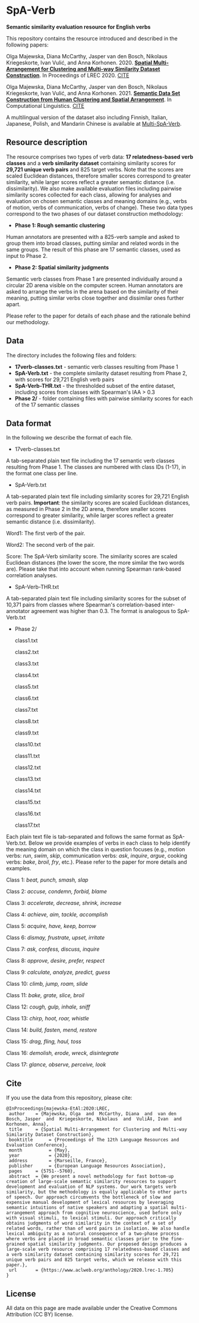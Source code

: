 # SpA-Verb
**Semantic similarity evaluation resource for English verbs**

This repository contains the resource introduced and described in the following papers: 

Olga Majewska, Diana McCarthy, Jasper van den Bosch, Nikolaus Kriegeskorte, Ivan Vulić, and Anna Korhonen. 2020.  [__Spatial Multi-Arrangement for Clustering and Multi-way Similarity Dataset Construction__](http://www.lrec-conf.org/proceedings/lrec2020/pdf/2020.lrec-1.705.pdf). In Proceedings of LREC 2020. [CITE](#Cite)

Olga Majewska, Diana McCarthy, Jasper van den Bosch, Nikolaus Kriegeskorte, Ivan Vulić, and Anna Korhonen. 2021.  [__Semantic Data Set Construction from Human Clustering and Spatial Arrangement__](https://www.mitpressjournals.org/doi/abs/10.1162/coli_a_00396). In Computational Linguistics. [CITE](#Cite)

A multilingual version of the dataset also including Finnish, Italian, Japanese, Polish, and Mandarin Chinese is available at [Multi-SpA-Verb](https://github.com/om304/Multi-SpA-Verb).

## **Resource description**

The resource comprises two types of verb data: **17 relatedness-based verb classes** and a **verb similarity dataset** containing similarity scores for **29,721 unique verb pairs** and 825 target verbs. Note that the scores are scaled Euclidean distances, therefore smaller scores correspond to greater similarity, while larger scores reflect a greater semantic distance (i.e. dissimilarity). We also make available evaluation files including pairwise similarity scores collected for each class, allowing for analyses and evaluation on chosen semantic classes and meaning domains (e.g., verbs of motion, verbs of communication, verbs of change). These two data types correspond to the two phases of our dataset construction methodology:

* **Phase 1: Rough semantic clustering** 

Human annotators are presented with a 825-verb sample and asked to group them into broad classes, putting similar and related words in the same groups. The result of this phase are 17 semantic classes, used as input to Phase 2.

* **Phase 2: Spatial similarity judgments**

Semantic verb classes from Phase 1 are presented individually around a circular 2D arena visible on the computer screen. Human annotators are asked to arrange the verbs in the arena based on the similarity of their meaning, putting similar verbs close together and dissimilar ones further apart.

Please refer to the paper for details of each phase and the rationale behind our methodology.

## **Data**

The directory includes the following files and folders:

* **17verb-classes.txt** - semantic verb classes resulting from Phase 1 
* **SpA-Verb.txt**       - the complete similarity dataset resulting from Phase 2, with scores for 29,721 English verb pairs
* **SpA-Verb-THR.txt**   - the thresholded subset of the entire dataset, including scores from classes with Spearman's IAA > 0.3
* **Phase 2/**           - folder containing files with pairwise similarity scores for each of the 17 semantic classes 

## **Data format**

In the following we describe the format of each file.

* 17verb-classes.txt

A tab-separated plain text file including the 17 semantic verb classes resulting from Phase 1. The classes are numbered with class IDs (1-17), in the format one class per line.

* SpA-Verb.txt

A tab-separated plain text file including similarity scores for 29,721 English verb pairs. 
**Important**: the similarity scores are scaled Euclidean distances, as measured in Phase 2 in the 2D arena, therefore smaller scores correspond to greater similarity, while larger scores reflect a greater semantic distance (i.e. dissimilarity).

  Word1: The first verb of the pair.

  Word2: The second verb of the pair.

  Score: The SpA-Verb similarity score. The similarity scores are scaled Euclidean distances (the lower the score, the more similar the two words are). Please take that into account when running Spearman rank-based correlation analyses.

* SpA-Verb-THR.txt

A tab-separated plain text file including similarity scores for the subset of 10,371 pairs from classes where Spearman's correlation-based inter-annotator agreement was higher than 0.3. The format is analogous to SpA-Verb.txt

* Phase 2/

  class1.txt
  
  class2.txt
  
  class3.txt
  
  class4.txt
  
  class5.txt
  
  class6.txt
  
  class7.txt
  
  class8.txt
  
  class9.txt
  
  class10.txt
  
  class11.txt
  
  class12.txt
  
  class13.txt
  
  class14.txt
  
  class15.txt
  
  class16.txt
  
  class17.txt

Each plain text file is tab-separated and follows the same format as SpA-Verb.txt. Below we provide examples of verbs in each class to help identify the meaning domain on which the class in question focuses (e.g., motion verbs: _run_, _swim_, _skip_, communication verbs: _ask_, _inquire_, _argue_, cooking verbs: _bake_, _broil_, _fry_, etc.). Please refer to the paper for more details and examples.

 Class 1: _beat, punch, smash, slap_
 
 Class 2: _accuse, condemn, forbid, blame_
 
 Class 3: _accelerate, decrease, shrink, increase_
 
 Class 4: _achieve, aim, tackle, accomplish_
 
 Class 5: _acquire, have, keep, borrow_
 
 Class 6: _dismay, frustrate, upset, irritate_
 
 Class 7: _ask, confess, discuss, inquire_
 
 Class 8: _approve, desire, prefer, respect_
 
 Class 9: _calculate, analyze, predict, guess_
 
 Class 10: _climb, jump, roam, slide_
 
 Class 11: _bake, grate, slice, broil_
 
 Class 12: _cough, gulp, inhale, sniff_
 
 Class 13: _chirp, hoot, roar, whistle_
 
 Class 14: _build, fasten, mend, restore_
 
 Class 15: _drag, fling, haul, toss_
 
 Class 16: _demolish, erode, wreck, disintegrate_
 
 Class 17: _glance, observe, perceive, look_
 
 ## Cite
 
 If you use the data from this repository, please cite:
 
 ```
 @InProceedings{majewska-EtAl:2020:LREC,
  author    = {Majewska, Olga  and  McCarthy, Diana  and  van den Bosch, Jasper  and  Kriegeskorte, Nikolaus  and  VuliÄ‡, Ivan  and  Korhonen, Anna},
  title     = {Spatial Multi-Arrangement for Clustering and Multi-way Similarity Dataset Construction},
  booktitle      = {Proceedings of The 12th Language Resources and Evaluation Conference},
  month          = {May},
  year           = {2020},
  address        = {Marseille, France},
  publisher      = {European Language Resources Association},
  pages     = {5751--5760},
  abstract  = {We present a novel methodology for fast bottom-up creation of large-scale semantic similarity resources to support development and evaluation of NLP systems. Our work targets verb similarity, but the methodology is equally applicable to other parts of speech. Our approach circumvents the bottleneck of slow and expensive manual development of lexical resources by leveraging semantic intuitions of native speakers and adapting a spatial multi-arrangement approach from cognitive neuroscience, used before only with visual stimuli, to lexical stimuli. Our approach critically obtains judgments of word similarity in the context of a set of related words, rather than of word pairs in isolation. We also handle lexical ambiguity as a natural consequence of a two-phase process where verbs are placed in broad semantic classes prior to the fine-grained spatial similarity judgments. Our proposed design produces a large-scale verb resource comprising 17 relatedness-based classes and a verb similarity dataset containing similarity scores for 29,721 unique verb pairs and 825 target verbs, which we release with this paper.},
  url       = {https://www.aclweb.org/anthology/2020.lrec-1.705}
}
```
 
 ## License
 
 All data on this page are made available under the Creative Commons Attribution (CC BY) license.
